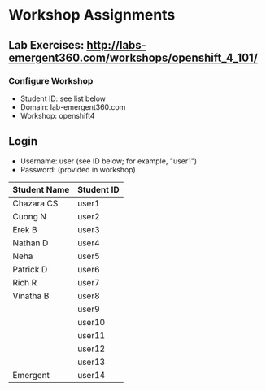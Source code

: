 # Workshop Assignments
## Lab Exercises: http://labs-emergent360.com/workshops/openshift_4_101/
### Configure Workshop
- Student ID: see list below
- Domain: lab-emergent360.com
- Workshop: openshift4

## Login
- Username: user<id> (see ID below; for example, "user1")
- Password: (provided in workshop)

|Student Name |Student ID|
|------------ | ---------------|
| Chazara CS	|	user1	|
|	Cuong N	|	user2	|
|	Erek B	|	user3	|
|	Nathan D	|	user4	|
| Neha	|	user5	|
|	Patrick D		|	user6	|
|	Rich R 	|	user7	|
|	Vinatha B	|	user8	|
|	  |	user9	|
|		|	user10	|
|		|	user11	|
|		|	user12	|
|		|	user13	|
| Emergent | user14 |
